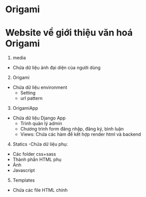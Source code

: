 # Origami
# Website về giới thiệu văn hoá Origami
1. media
- Chứa dữ liệu ảnh đại diện của người dùng
2. Origami
- Chứa dữ liệu environment
  + Setting
  + url pattern
3. OrigamiApp
- Chứa dữ liệu Django App
  + Trình quản lý admin
  + Chương trình form đăng nhập, đăng ký, bình luận
  + Views: Chứa các hàm để kết hợp render html và backend
4. Statics
-Chứa dữ liệu phụ:
  + Các folder css+sass
  + Thành phần HTML phụ
  + Ảnh
  + Javascript
5. Templates
- Chứa các file HTML chính